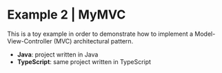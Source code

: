 # Example 2 | MyMVC

This is a toy example in order to demonstrate how to implement a Model-View-Controller (MVC) architectural pattern.

 - **Java**: project written in Java
 - **TypeScript**: same project written in TypeScript